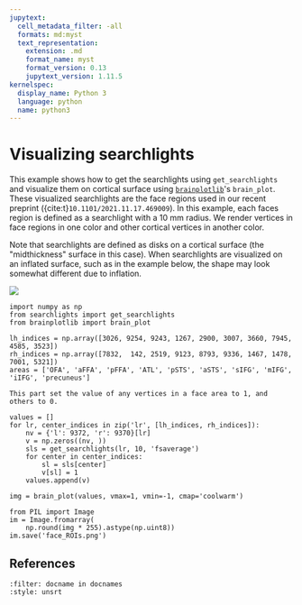 ```yaml
---
jupytext:
  cell_metadata_filter: -all
  formats: md:myst
  text_representation:
    extension: .md
    format_name: myst
    format_version: 0.13
    jupytext_version: 1.11.5
kernelspec:
  display_name: Python 3
  language: python
  name: python3
---
```


# Visualizing searchlights

This example shows how to get the searchlights using `get_searchlights` and visualize them on cortical surface using [`brainplotlib`](https://feilong.github.io/brainplotlib/)'s `brain_plot`.
These visualized searchlights are the face regions used in our recent preprint ({cite:t}`10.1101/2021.11.17.469009`).
In this example, each faces region is defined as a searchlight with a 10 mm radius.
We render vertices in face regions in one color and other cortical vertices in another color.

Note that searchlights are defined as disks on a cortical surface (the "midthickness" surface in this case).
When searchlights are visualized on an inflated surface, such as in the example below, the shape may look somewhat different due to inflation.

![](face_ROIs.png)

```{code-cell}python
import numpy as np
from searchlights import get_searchlights
from brainplotlib import brain_plot

lh_indices = np.array([3026, 9254, 9243, 1267, 2900, 3007, 3660, 7945, 4585, 3523])
rh_indices = np.array([7832,  142, 2519, 9123, 8793, 9336, 1467, 1478, 7001, 5321])
areas = ['OFA', 'aFFA', 'pFFA', 'ATL', 'pSTS', 'aSTS', 'sIFG', 'mIFG', 'iIFG', 'precuneus']

```
```{margin}
This part set the value of any vertices in a face area to 1, and others to 0.
```
```{code-cell}python
values = []
for lr, center_indices in zip('lr', [lh_indices, rh_indices]):
    nv = {'l': 9372, 'r': 9370}[lr]
    v = np.zeros((nv, ))
    sls = get_searchlights(lr, 10, 'fsaverage')
    for center in center_indices:
        sl = sls[center]
        v[sl] = 1
    values.append(v)
```
```{code-cell}python
img = brain_plot(values, vmax=1, vmin=-1, cmap='coolwarm')

from PIL import Image
im = Image.fromarray(
    np.round(img * 255).astype(np.uint8))
im.save('face_ROIs.png')
```

## References
```{bibliography}
:filter: docname in docnames
:style: unsrt
```
